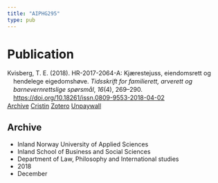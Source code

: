 ```yaml
---
title: "AIPHG295"
type: pub
---
```

<h1>Publication</h1>
<article id="csl-bib-container-AIPHG295" class="csl-bib-container">
  <div class="csl-bib-body" style="line-height: 1.35; padding-left: 1em; text-indent:-1em;">
  <div class="csl-entry">Kvisberg, T. E. (2018). HR-2017-2064-A: Kj&#xE6;restejuss, eiendomsrett og hendelege eigedomsh&#xF8;ve. <i>Tidsskrift for familierett, arverett og barnevernrettslige sp&#xF8;rsm&#xE5;l</i>, <i>16</i>(4), 269&#x2013;290. <a href="https://doi.org/10.18261/issn.0809-9553-2018-04-02">https://doi.org/10.18261/issn.0809-9553-2018-04-02</a></div>
</div>
  <div class="csl-bib-buttons">
    <a href="#taxonomy-article-AIPHG295" class="csl-bib-button">Archive</a>
    <a href alt="Cristin URL" class="csl-bib-button">Cristin</a>
    <a href alt="Zotero URL" class="csl-bib-button">Zotero</a>
    <a href="https://www.idunn.no/file/pdf/67087448/hr-2017-2064-a_kjaerestejuss_eiendomsrett_og_hendelege_eig.pdf" class="csl-bib-button">Unpaywall</a>
  </div>
  <div id="csl-bib-meta-container-AIPHG295"></div>
</article>
<div id="csl-bib-meta-AIPHG295" class="csl-bib-meta">
  <article id="taxonomy-article-AIPHG295" class="taxonomy-article">
    <h1>Archive</h1>
    <ul>
      <li>Inland Norway University of Applied Sciences</li>
      <li>Inland School of Business and Social Sciences</li>
      <li>Department of Law, Philosophy and International studies</li>
      <li>2018</li>
      <li>December</li>
    </ul>
  </article>
</div>
